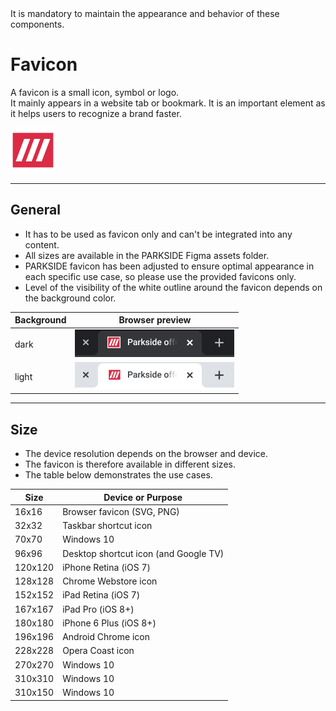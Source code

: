 <AlertWarning alertHeadline="Not modifiable">
It is mandatory to maintain the appearance and behavior of these components.
</AlertWarning>

# Favicon

A favicon is a small icon, symbol or logo.<br>
It mainly appears in a website tab or bookmark. It is an important element as it helps users to recognize a brand faster.

![Favicon](assets/favicon-example@1x.png)

---

## General

- It has to be used as favicon only and can't be integrated into any content.
- All sizes are available in the PARKSIDE Figma assets folder.
- PARKSIDE favicon has been adjusted to ensure optimal appearance in each specific use case, so please use the provided favicons only.
- Level of the visibility of the white outline around the favicon depends on the background color.

| Background | Browser preview |
|---|---|
| dark | ![Favicon](assets/browser-favicon-dark@1x.png) |
| light | ![Favicon](assets/browser-favicon-light@1x.png) |

---

## Size

- The device resolution depends on the browser and device.
- The favicon is therefore available in different sizes.
- The table below demonstrates the use cases.

| Size | Device or Purpose |
|---|---|
| 16x16 | Browser favicon (SVG, PNG) |
| 32x32 | Taskbar shortcut icon |
| 70x70 | Windows 10 |
| 96x96 | Desktop shortcut icon (and Google TV) |
| 120x120 | iPhone Retina (iOS 7) |
| 128x128 | Chrome Webstore icon |
| 152x152 | iPad Retina (iOS 7) |
| 167x167 | iPad Pro (iOS 8+) |
| 180x180 | iPhone 6 Plus (iOS 8+) |
| 196x196 | Android Chrome icon |
| 228x228 | Opera Coast icon |
| 270x270 | Windows 10 |
| 310x310 | Windows 10 |
| 310x150 | Windows 10 |
